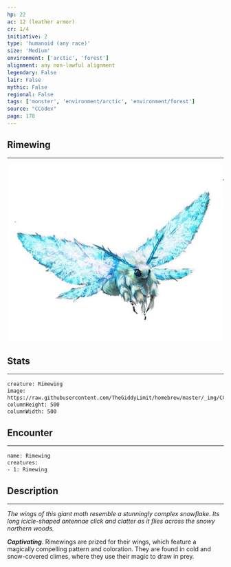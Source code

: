 ```yaml
---
hp: 22
ac: 12 (leather armor)
cr: 1/4
initiative: 2
type: 'humanoid (any race)'    
size: 'Medium'
environment: ['arctic', 'forest']
alignment: any non-lawful alignment
legendary: False
lair: False
mythic: False
regional: False
tags: ['monster', 'environment/arctic', 'environment/forest']
source: "CCodex"
page: 178
---
```


## Rimewing
---

![|600](https://raw.githubusercontent.com/TheGiddyLimit/homebrew/master/_img/CCodex/rimewing.jpg)

## Stats
---

```statblock
creature: Rimewing
image: https://raw.githubusercontent.com/TheGiddyLimit/homebrew/master/_img/CCodex/rimewing_token.png
columnHeight: 500
columnWidth: 500
```

## Encounter
---

```encounter-table
name: Rimewing
creatures:
- 1: Rimewing
```

## Description
---
_The wings of this giant moth resemble a stunningly complex snowflake. Its long icicle-shaped antennae click and clatter as it flies across the snowy northern woods._

**_Captivating_**. Rimewings are prized for their wings, which feature a magically compelling pattern and coloration. They are found in cold and snow-covered climes, where they use their magic to draw in prey.






